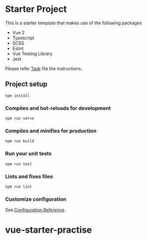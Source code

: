 # Starter Project

This is a starter template that makes use of the following packages

* Vue 2
* Typescript
* SCSS
* Eslint
* Vue Testing Library
* Jest

Please refer [Task](./Task.md) file the instructions.

## Project setup
```
npm install
```

### Compiles and hot-reloads for development
```
npm run serve
```

### Compiles and minifies for production
```
npm run build
```

### Run your unit tests
```
npm run test
```

### Lints and fixes files
```
npm run lint
```

### Customize configuration
See [Configuration Reference](https://cli.vuejs.org/config/).
# vue-starter-practise
